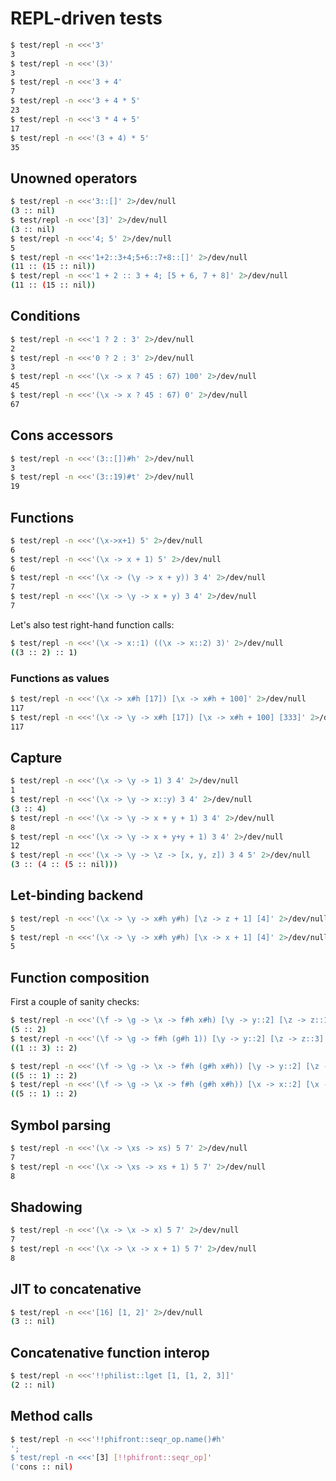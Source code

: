 # REPL-driven tests
```bash
$ test/repl -n <<<'3'
3
$ test/repl -n <<<'(3)'
3
$ test/repl -n <<<'3 + 4'
7
$ test/repl -n <<<'3 + 4 * 5'
23
$ test/repl -n <<<'3 * 4 + 5'
17
$ test/repl -n <<<'(3 + 4) * 5'
35
```

## Unowned operators
```bash
$ test/repl -n <<<'3::[]' 2>/dev/null
(3 :: nil)
$ test/repl -n <<<'[3]' 2>/dev/null
(3 :: nil)
$ test/repl -n <<<'4; 5' 2>/dev/null
5
$ test/repl -n <<<'1+2::3+4;5+6::7+8::[]' 2>/dev/null
(11 :: (15 :: nil))
$ test/repl -n <<<'1 + 2 :: 3 + 4; [5 + 6, 7 + 8]' 2>/dev/null
(11 :: (15 :: nil))
```

## Conditions
```bash
$ test/repl -n <<<'1 ? 2 : 3' 2>/dev/null
2
$ test/repl -n <<<'0 ? 2 : 3' 2>/dev/null
3
$ test/repl -n <<<'(\x -> x ? 45 : 67) 100' 2>/dev/null
45
$ test/repl -n <<<'(\x -> x ? 45 : 67) 0' 2>/dev/null
67
```

## Cons accessors
```bash
$ test/repl -n <<<'(3::[])#h' 2>/dev/null
3
$ test/repl -n <<<'(3::19)#t' 2>/dev/null
19
```

## Functions
```bash
$ test/repl -n <<<'(\x->x+1) 5' 2>/dev/null
6
$ test/repl -n <<<'(\x -> x + 1) 5' 2>/dev/null
6
$ test/repl -n <<<'(\x -> (\y -> x + y)) 3 4' 2>/dev/null
7
$ test/repl -n <<<'(\x -> \y -> x + y) 3 4' 2>/dev/null
7
```

Let's also test right-hand function calls:

```bash
$ test/repl -n <<<'(\x -> x::1) ((\x -> x::2) 3)' 2>/dev/null
((3 :: 2) :: 1)
```

### Functions as values
```bash
$ test/repl -n <<<'(\x -> x#h [17]) [\x -> x#h + 100]' 2>/dev/null
117
$ test/repl -n <<<'(\x -> \y -> x#h [17]) [\x -> x#h + 100] [333]' 2>/dev/null
117
```

## Capture
```bash
$ test/repl -n <<<'(\x -> \y -> 1) 3 4' 2>/dev/null
1
$ test/repl -n <<<'(\x -> \y -> x::y) 3 4' 2>/dev/null
(3 :: 4)
$ test/repl -n <<<'(\x -> \y -> x + y + 1) 3 4' 2>/dev/null
8
$ test/repl -n <<<'(\x -> \y -> x + y+y + 1) 3 4' 2>/dev/null
12
$ test/repl -n <<<'(\x -> \y -> \z -> [x, y, z]) 3 4 5' 2>/dev/null
(3 :: (4 :: (5 :: nil)))
```

## Let-binding backend
```bash
$ test/repl -n <<<'(\x -> \y -> x#h y#h) [\z -> z + 1] [4]' 2>/dev/null
5
$ test/repl -n <<<'(\x -> \y -> x#h y#h) [\x -> x + 1] [4]' 2>/dev/null
5
```

## Function composition
First a couple of sanity checks:

```bash
$ test/repl -n <<<'(\f -> \g -> \x -> f#h x#h) [\y -> y::2] [\z -> z::1] [5]' 2>/dev/null
(5 :: 2)
$ test/repl -n <<<'(\f -> \g -> f#h (g#h 1)) [\y -> y::2] [\z -> z::3]' 2>/dev/null
((1 :: 3) :: 2)
```

```bash
$ test/repl -n <<<'(\f -> \g -> \x -> f#h (g#h x#h)) [\y -> y::2] [\z -> z::1] [5]' 2>/dev/null
((5 :: 1) :: 2)
$ test/repl -n <<<'(\f -> \g -> \x -> f#h (g#h x#h)) [\x -> x::2] [\x -> x::1] [5]' 2>/dev/null
((5 :: 1) :: 2)
```

## Symbol parsing
```bash
$ test/repl -n <<<'(\x -> \xs -> xs) 5 7' 2>/dev/null
7
$ test/repl -n <<<'(\x -> \xs -> xs + 1) 5 7' 2>/dev/null
8
```

## Shadowing
```bash
$ test/repl -n <<<'(\x -> \x -> x) 5 7' 2>/dev/null
7
$ test/repl -n <<<'(\x -> \x -> x + 1) 5 7' 2>/dev/null
8
```

## JIT to concatenative
```bash
$ test/repl -n <<<'[16] [1, 2]' 2>/dev/null
(3 :: nil)
```

## Concatenative function interop
```bash
$ test/repl -n <<<'!!philist::lget [1, [1, 2, 3]]'
(2 :: nil)
```

## Method calls
```bash
$ test/repl -n <<<'!!phifront::seqr_op.name()#h'
';
$ test/repl -n <<<'[3] [!!phifront::seqr_op]'
('cons :: nil)
```
